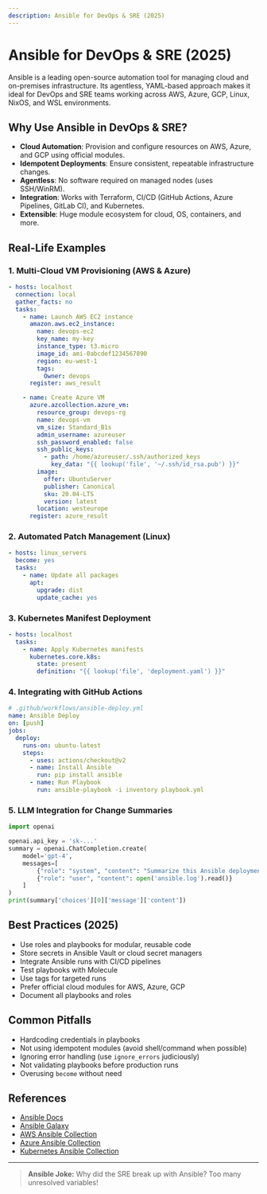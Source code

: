 ```yaml
---
description: Ansible for DevOps & SRE (2025)
---
```


# Ansible for DevOps & SRE (2025)

Ansible is a leading open-source automation tool for managing cloud and on-premises infrastructure. Its agentless, YAML-based approach makes it ideal for DevOps and SRE teams working across AWS, Azure, GCP, Linux, NixOS, and WSL environments.

## Why Use Ansible in DevOps & SRE?
- **Cloud Automation**: Provision and configure resources on AWS, Azure, and GCP using official modules.
- **Idempotent Deployments**: Ensure consistent, repeatable infrastructure changes.
- **Agentless**: No software required on managed nodes (uses SSH/WinRM).
- **Integration**: Works with Terraform, CI/CD (GitHub Actions, Azure Pipelines, GitLab CI), and Kubernetes.
- **Extensible**: Huge module ecosystem for cloud, OS, containers, and more.

## Real-Life Examples

### 1. Multi-Cloud VM Provisioning (AWS & Azure)
```yaml
- hosts: localhost
  connection: local
  gather_facts: no
  tasks:
    - name: Launch AWS EC2 instance
      amazon.aws.ec2_instance:
        name: devops-ec2
        key_name: my-key
        instance_type: t3.micro
        image_id: ami-0abcdef1234567890
        region: eu-west-1
        tags:
          Owner: devops
      register: aws_result

    - name: Create Azure VM
      azure.azcollection.azure_vm:
        resource_group: devops-rg
        name: devops-vm
        vm_size: Standard_B1s
        admin_username: azureuser
        ssh_password_enabled: false
        ssh_public_keys:
          - path: /home/azureuser/.ssh/authorized_keys
            key_data: "{{ lookup('file', '~/.ssh/id_rsa.pub') }}"
        image:
          offer: UbuntuServer
          publisher: Canonical
          sku: 20.04-LTS
          version: latest
        location: westeurope
      register: azure_result
```

### 2. Automated Patch Management (Linux)
```yaml
- hosts: linux_servers
  become: yes
  tasks:
    - name: Update all packages
      apt:
        upgrade: dist
        update_cache: yes
```

### 3. Kubernetes Manifest Deployment
```yaml
- hosts: localhost
  tasks:
    - name: Apply Kubernetes manifests
      kubernetes.core.k8s:
        state: present
        definition: "{{ lookup('file', 'deployment.yaml') }}"
```

### 4. Integrating with GitHub Actions
```yaml
# .github/workflows/ansible-deploy.yml
name: Ansible Deploy
on: [push]
jobs:
  deploy:
    runs-on: ubuntu-latest
    steps:
      - uses: actions/checkout@v2
      - name: Install Ansible
        run: pip install ansible
      - name: Run Playbook
        run: ansible-playbook -i inventory playbook.yml
```

### 5. LLM Integration for Change Summaries
```python
import openai

openai.api_key = 'sk-...'
summary = openai.ChatCompletion.create(
    model='gpt-4',
    messages=[
        {"role": "system", "content": "Summarize this Ansible deployment log for SREs."},
        {"role": "user", "content": open('ansible.log').read()}
    ]
)
print(summary['choices'][0]['message']['content'])
```

## Best Practices (2025)
- Use roles and playbooks for modular, reusable code
- Store secrets in Ansible Vault or cloud secret managers
- Integrate Ansible runs with CI/CD pipelines
- Test playbooks with Molecule
- Use tags for targeted runs
- Prefer official cloud modules for AWS, Azure, GCP
- Document all playbooks and roles

## Common Pitfalls
- Hardcoding credentials in playbooks
- Not using idempotent modules (avoid shell/command when possible)
- Ignoring error handling (use `ignore_errors` judiciously)
- Not validating playbooks before production runs
- Overusing `become` without need

## References
- [Ansible Docs](https://docs.ansible.com/)
- [Ansible Galaxy](https://galaxy.ansible.com/)
- [AWS Ansible Collection](https://docs.ansible.com/ansible/latest/collections/amazon/aws/)
- [Azure Ansible Collection](https://docs.ansible.com/ansible/latest/collections/azure/azcollection/)
- [Kubernetes Ansible Collection](https://docs.ansible.com/ansible/latest/collections/kubernetes/core/)

---

> **Ansible Joke:**
> Why did the SRE break up with Ansible? Too many unresolved variables!
